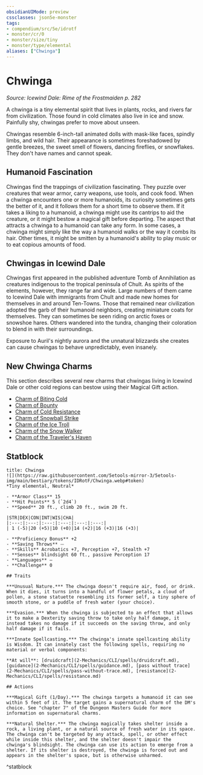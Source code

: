 ```yaml
---
obsidianUIMode: preview
cssclasses: json5e-monster
tags:
- compendium/src/5e/idrotf
- monster/cr/0
- monster/size/tiny
- monster/type/elemental
aliases: ["Chwinga"]
---
```

# Chwinga
*Source: Icewind Dale: Rime of the Frostmaiden p. 282*  

A chwinga is a tiny elemental spirit that lives in plants, rocks, and rivers far from civilization. Those found in cold climates also live in ice and snow. Painfully shy, chwingas prefer to move about unseen.

Chwingas resemble 6-inch-tall animated dolls with mask-like faces, spindly limbs, and wild hair. Their appearance is sometimes foreshadowed by gentle breezes, the sweet smell of flowers, dancing fireflies, or snowflakes. They don't have names and cannot speak.

## Humanoid Fascination

Chwingas find the trappings of civilization fascinating. They puzzle over creatures that wear armor, carry weapons, use tools, and cook food. When a chwinga encounters one or more humanoids, its curiosity sometimes gets the better of it, and it follows them for a short time to observe them. If it takes a liking to a humanoid, a chwinga might use its cantrips to aid the creature, or it might bestow a magical gift before departing. The aspect that attracts a chwinga to a humanoid can take any form. In some cases, a chwinga might simply like the way a humanoid walks or the way it combs its hair. Other times, it might be smitten by a humanoid's ability to play music or to eat copious amounts of food.

## Chwingas in Icewind Dale

Chwingas first appeared in the published adventure Tomb of Annihilation as creatures indigenous to the tropical peninsula of Chult. As spirits of the elements, however, they range far and wide. Large numbers of them came to Icewind Dale with immigrants from Chult and made new homes for themselves in and around Ten-Towns. Those that remained near civilization adopted the garb of their humanoid neighbors, creating miniature coats for themselves. They can sometimes be seen riding on arctic foxes or snowshoe hares. Others wandered into the tundra, changing their coloration to blend in with their surroundings.

Exposure to Auril's nightly aurora and the unnatural blizzards she creates can cause chwingas to behave unpredictably, even insanely.

## New Chwinga Charms

This section describes several new charms that chwingas living in Icewind Dale or other cold regions can bestow using their Magical Gift action.

- [Charm of Biting Cold](2-Mechanics/CLI/rewards/charm-of-biting-cold-idrotf.md)  
- [Charm of Bounty](2-Mechanics/CLI/rewards/charm-of-bounty-idrotf.md)  
- [Charm of Cold Resistance](2-Mechanics/CLI/rewards/charm-of-cold-resistance-idrotf.md)  
- [Charm of Snowball Strike](2-Mechanics/CLI/rewards/charm-of-snowball-strike-idrotf.md)  
- [Charm of the Ice Troll](2-Mechanics/CLI/rewards/charm-of-the-ice-troll-idrotf.md)  
- [Charm of the Snow Walker](2-Mechanics/CLI/rewards/charm-of-the-snow-walker-idrotf.md)  
- [Charm of the Traveler's Haven](2-Mechanics/CLI/rewards/charm-of-the-travelers-haven-idrotf.md)  

## Statblock

```ad-statblock
title: Chwinga
![](https://raw.githubusercontent.com/5etools-mirror-3/5etools-img/main/bestiary/tokens/IDRotF/Chwinga.webp#token)
*Tiny elemental, Neutral*

- **Armor Class** 15
- **Hit Points** 5 (`2d4`)
- **Speed** 20 ft., climb 20 ft., swim 20 ft.

|STR|DEX|CON|INT|WIS|CHA|
|:---:|:---:|:---:|:---:|:---:|:---:|
| 1 (-5)|20 (+5)|10 (+0)|14 (+2)|16 (+3)|16 (+3)|

- **Proficiency Bonus** +2
- **Saving Throws** ⏤
- **Skills** Acrobatics +7, Perception +7, Stealth +7
- **Senses** blindsight 60 ft., passive Perception 17
- **Languages** —
- **Challenge** 0

## Traits

***Unusual Nature.*** The chwinga doesn't require air, food, or drink. When it dies, it turns into a handful of flower petals, a cloud of pollen, a stone statuette resembling its former self, a tiny sphere of smooth stone, or a puddle of fresh water (your choice).

***Evasion.*** When the chwinga is subjected to an effect that allows it to make a Dexterity saving throw to take only half damage, it instead takes no damage if it succeeds on the saving throw, and only half damage if it fails.

***Innate Spellcasting.*** The chwinga's innate spellcasting ability is Wisdom. It can innately cast the following spells, requiring no material or verbal components:

**At will**: [druidcraft](2-Mechanics/CLI/spells/druidcraft.md), [guidance](2-Mechanics/CLI/spells/guidance.md), [pass without trace](2-Mechanics/CLI/spells/pass-without-trace.md), [resistance](2-Mechanics/CLI/spells/resistance.md)

## Actions

***Magical Gift (1/Day).*** The chwinga targets a humanoid it can see within 5 feet of it. The target gains a supernatural charm of the DM's choice. See "chapter 7" of the Dungeon Masters Guide for more information on supernatural charms.

***Natural Shelter.*** The chwinga magically takes shelter inside a rock, a living plant, or a natural source of fresh water in its space. The chwinga can't be targeted by any attack, spell, or other effect while inside this shelter, and the shelter doesn't impair the chwinga's blindsight. The chwinga can use its action to emerge from a shelter. If its shelter is destroyed, the chwinga is forced out and appears in the shelter's space, but is otherwise unharmed.
```
^statblock